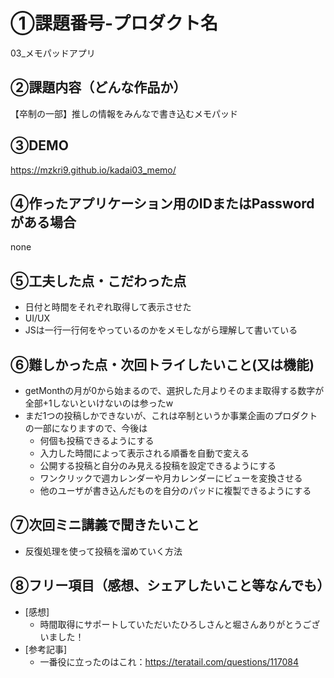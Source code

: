 # ①課題番号-プロダクト名
03_メモパッドアプリ

## ②課題内容（どんな作品か）
【卒制の一部】推しの情報をみんなで書き込むメモパッド

## ③DEMO
https://mzkri9.github.io/kadai03_memo/

## ④作ったアプリケーション用のIDまたはPasswordがある場合
none

## ⑤工夫した点・こだわった点
- 日付と時間をそれぞれ取得して表示させた
- UI/UX
- JSは一行一行何をやっているのかをメモしながら理解して書いている

## ⑥難しかった点・次回トライしたいこと(又は機能)
- getMonthの月が0から始まるので、選択した月よりそのまま取得する数字が全部+1しないといけないのは参ったw
- まだ1つの投稿しかできないが、これは卒制というか事業企画のプロダクトの一部になりますので、今後は
  - 何個も投稿できるようにする
  - 入力した時間によって表示される順番を自動で変える
  - 公開する投稿と自分のみ見える投稿を設定できるようにする
  - ワンクリックで週カレンダーや月カレンダーにビューを変換させる
  - 他のユーザが書き込んだものを自分のパッドに複製できるようにする

## ⑦次回ミニ講義で聞きたいこと
- 反復処理を使って投稿を溜めていく方法

## ⑧フリー項目（感想、シェアしたいこと等なんでも）
- [感想]
  - 時間取得にサポートしていただいたひろしさんと堀さんありがとうございました！
- [参考記事]
  - 一番役に立ったのはこれ：https://teratail.com/questions/117084
